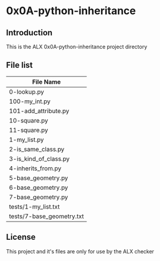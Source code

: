 #  0x0A-python-inheritance
## Introduction

This is the ALX 0x0A-python-inheritance project directory

## File list

| File Name                 |
|---------------------------|
| 0-lookup.py               |
| 100-my_int.py             |
| 101-add_attribute.py      |
| 10-square.py              |
| 11-square.py              |
| 1-my_list.py              |
| 2-is_same_class.py        |
| 3-is_kind_of_class.py     |
| 4-inherits_from.py        |
| 5-base_geometry.py        |
| 6-base_geometry.py        |
| 7-base_geometry.py        |
| tests/1-my_list.txt       |
| tests/7-base_geometry.txt |

## License
This project and it's files are only for use by the ALX checker